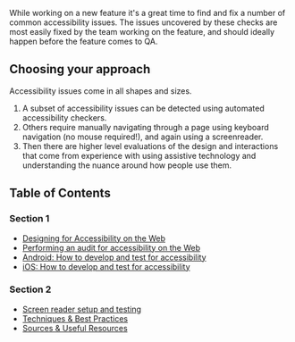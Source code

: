 While working on a new feature it's a great time to find and fix a number of common accessibility issues. The issues uncovered by these checks are most easily fixed by the team working on the feature, and should ideally happen before the feature comes to QA.

## Choosing your approach

Accessibility issues come in all shapes and sizes.

1. A subset of accessibility issues can be detected using automated accessibility checkers.
2. Others require manually navigating through a page using keyboard navigation (no mouse required!), and again using a screenreader.
3. Then there are higher level evaluations of the design and interactions that come from experience with using assistive technology and understanding the nuance around how people use them.

## Table of Contents

### Section 1

- [Designing for Accessibility on the Web](Section-1/Designing-for-Accessibility-on-the-Web.md)
- [Performing an audit for accessibility on the Web](Section-1/Autiditing-Accessibility-On-The-Web.md)
- [Android: How to develop and test for accessibility](Section-1/Android:-How-to-develop-and-test-for-accessibility.md)
- [iOS: How to develop and test for accessibility](Section-1/iOS:-How-to-develop-and-test-for-accessibility.md)

### Section 2

- [Screen reader setup and testing](Section-2/Screen-reader-setup-and-testing.md)
- [Techniques & Best Practices](Section-2/Techniques-and-Best-Practices.md)
- [Sources & Useful Resources](Section-2/Sources-&-Resources.md)
